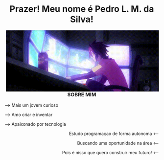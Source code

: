 <div align="center">
        <h1>Prazer! Meu nome é Pedro L. M. da Silva!</h1>
        
</div>

<img align="right" src="images/gif-pc.gif" alt="">
<h3 align="center">SOBRE MIM</h3>
<div align="left">
        <p>--> Mais um jovem curioso</p>
        <p>--> Amo criar e inventar</p>
        <p>--> Apaixonado por tecnologia</p>
</div>
<div align="right">
        <p>Estudo programaçao de forma autonoma <--</p>
        <p>Buscando uma oportunidade na área <--</p>
        <p>Pois é nisso que quero construir meu futuro! <--</p>
</div>

<!--Dev by Jip8-->
